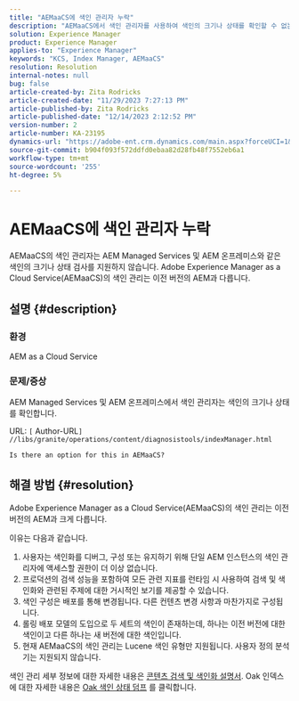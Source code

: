 ```yaml
---
title: "AEMaaCS에 색인 관리자 누락"
description: "AEMaaCS에서 색인 관리자를 사용하여 색인의 크기나 상태를 확인할 수 없는 이유를 알아보십시오."
solution: Experience Manager
product: Experience Manager
applies-to: "Experience Manager"
keywords: "KCS, Index Manager, AEMaaCS"
resolution: Resolution
internal-notes: null
bug: false
article-created-by: Zita Rodricks
article-created-date: "11/29/2023 7:27:13 PM"
article-published-by: Zita Rodricks
article-published-date: "12/14/2023 2:12:52 PM"
version-number: 2
article-number: KA-23195
dynamics-url: "https://adobe-ent.crm.dynamics.com/main.aspx?forceUCI=1&pagetype=entityrecord&etn=knowledgearticle&id=ada44648-ed8e-ee11-8179-6045bd006793"
source-git-commit: b904f093f572ddfd0ebaa82d28fb48f7552eb6a1
workflow-type: tm+mt
source-wordcount: '255'
ht-degree: 5%

---
```


# AEMaaCS에 색인 관리자 누락


AEMaaCS의 색인 관리자는 AEM Managed Services 및 AEM 온프레미스와 같은 색인의 크기나 상태 검사를 지원하지 않습니다. Adobe Experience Manager as a Cloud Service(AEMaaCS)의 색인 관리는 이전 버전의 AEM과 다릅니다.

## 설명 {#description}


### 환경

AEM as a Cloud Service

### 문제/증상

AEM Managed Services 및 AEM 온프레미스에서 색인 관리자는 색인의 크기나 상태를 확인합니다.

URL: `[` Author-URL`]` `//libs/granite/operations/content/diagnosistools/indexManager.html`

`Is there an option for this in AEMaaCS?`




## 해결 방법 {#resolution}


Adobe Experience Manager as a Cloud Service(AEMaaCS)의 색인 관리는 이전 버전의 AEM과 크게 다릅니다.

이유는 다음과 같습니다.

1. 사용자는 색인화를 디버그, 구성 또는 유지하기 위해 단일 AEM 인스턴스의 색인 관리자에 액세스할 권한이 더 이상 없습니다.
2. 프로덕션의 검색 성능을 포함하여 모든 관련 지표를 런타임 시 사용하여 검색 및 색인화와 관련된 주제에 대한 거시적인 보기를 제공할 수 있습니다.
3. 색인 구성은 배포를 통해 변경됩니다. 다른 컨텐츠 변경 사항과 마찬가지로 구성됩니다.
4. 롤링 배포 모델의 도입으로 두 세트의 색인이 존재하는데, 하나는 이전 버전에 대한 색인이고 다른 하나는 새 버전에 대한 색인입니다.
5. 현재 AEMaaCS의 색인 관리는 Lucene 색인 유형만 지원됩니다. 사용자 정의 분석기는 지원되지 않습니다.


색인 관리 세부 정보에 대한 자세한 내용은 [콘텐츠 검색 및 색인화 설명서](https://experienceleague.adobe.com/docs/experience-manager-cloud-service/content/operations/indexing.html?lang=ko). Oak 인덱스에 대한 자세한 내용은 [Oak 색인 상태 덤프](https://experienceleague.adobe.com/docs/experience-manager-learn/cloud-service/debugging/debugging-aem-as-a-cloud-service/developer-console.html?lang=en#oak-indexes) 를 클릭합니다.



